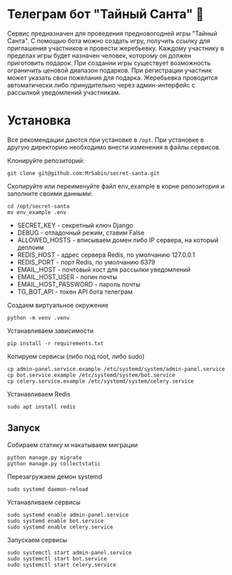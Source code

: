 # Телеграм бот "Тайный Санта" 🎅
Сервис предназначен для проведения предновогодней игры "Тайный Санта". С помощью бота можно создать игру, получить ссылку для приглашения участников и провести жеребьевку. Каждому участнику в пределах игры будет назначен человек, которому он должен приготовить подарок. При создании игры существует возможность ограничить ценовой диапазон подарков. 
При регистрации участник может указать свои пожелания для подарка.
Жеребьевка проводится автоматически либо принудительно через админ-интерфейс с рассылкой уведомлений участникам.

# Установка

Все рекомендации даются при установке в `/opt`. При установке в другую директорию необходимо внести изменения в файлы сервисов.

Клонируйте репозиторий:

```shell-script
git clone git@github.com:MrSabin/secret-santa.git
```
Скопируйте или переименуйте файл env_example в корне репозитория и заполните своими данными:

```shell-script
cd /opt/secret-santa
mv env_example .env
```

* SECRET_KEY - секретный ключ Django
* DEBUG - отладочный режим, ставим False
* ALLOWED_HOSTS - вписываем домен либо IP сервера, на который деплоим
* REDIS_HOST - адрес сервера Redis, по умолчанию 127.0.0.1
* REDIS_PORT - порт Redis, по умолчанию 6379
* EMAIL_HOST - почтовый хост для рассылки уведомлений
* EMAIL_HOST_USER - логин почты
* EMAIL_HOST_PASSWORD - пароль почты
* TG_BOT_API - токен API бота телеграм

Создаем виртуальное окружение

```shell-script
python -m venv .venv
```

Устанавливаем зависимости

```shell-script
pip install -r requirements.txt
```

Копируем сервисы (либо под root, либо sudo)

```shell-script
cp admin-panel.service.example /etc/systemd/system/admin-panel.service
cp bot.service.example /etc/systemd/system/bot.service
cp celery.service.example /etc/systemd/system/celery.service
```

Устанавливаем Redis

```shell-script
sudo apt install redis
```

## Запуск

Собираем статику м накатываем миграции

```shell-script
python manage.py migrate
python manage.py collectstatic
```

Перезагружаем демон systemd

```shell-script
sudo systemd daemon-reload
```

Устанавливаем сервисы

```shell-script
sudo systemd enable admin-panel.service
sudo systemd enable bot.service
sudo systemd enable celery.service
```

Запускаем сервисы

```shell-script
sudo systemctl start admin-panel.service
sudo systemctl start bot.service
sudo systemctl start celery.service
```
